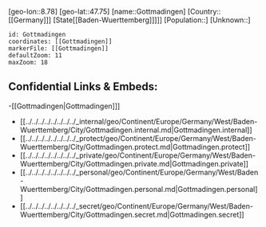 ﻿---
location: [47.75,8.78]
mapzoom: [7,12] 
mapmarker: city 
type: City
tags:
- geo/City


SpocWebEntityId: 30522
isDeleted: false
confidential: public

---
[geo-lon::8.78]
[geo-lat::47.75]
[name::Gottmadingen]
[Country::[[Germany]]]
[State[[Baden-Wuerttemberg]]]]]
[Population::]
[Unknown::]


```leaflet
id: Gottmadingen
coordinates: [[Gottmadingen]]
markerFile: [[Gottmadingen]]
defaultZoom: 11 
maxZoom: 18
```


## Confidential Links & Embeds: 
-[[Gottmadingen|Gottmadingen]]] 
- [[../../../../../../../../_internal/geo/Continent/Europe/Germany/West/Baden-Wuerttemberg/City/Gottmadingen.internal.md|Gottmadingen.internal]] 
- [[../../../../../../../../_protect/geo/Continent/Europe/Germany/West/Baden-Wuerttemberg/City/Gottmadingen.protect.md|Gottmadingen.protect]] 
- [[../../../../../../../../_private/geo/Continent/Europe/Germany/West/Baden-Wuerttemberg/City/Gottmadingen.private.md|Gottmadingen.private]] 
- [[../../../../../../../../_personal/geo/Continent/Europe/Germany/West/Baden-Wuerttemberg/City/Gottmadingen.personal.md|Gottmadingen.personal]] 
- [[../../../../../../../../_secret/geo/Continent/Europe/Germany/West/Baden-Wuerttemberg/City/Gottmadingen.secret.md|Gottmadingen.secret]] 
